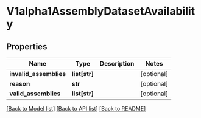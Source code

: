 # V1alpha1AssemblyDatasetAvailability

## Properties
Name | Type | Description | Notes
------------ | ------------- | ------------- | -------------
**invalid_assemblies** | **list[str]** |  | [optional] 
**reason** | **str** |  | [optional] 
**valid_assemblies** | **list[str]** |  | [optional] 

[[Back to Model list]](../README.md#documentation-for-models) [[Back to API list]](../README.md#documentation-for-api-endpoints) [[Back to README]](../README.md)



